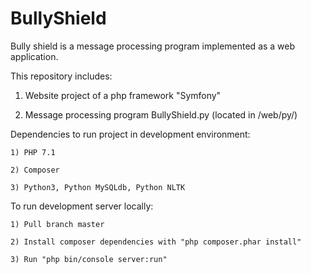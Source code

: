 BullyShield
===========

Bully shield is a message processing program implemented as a web application.

This repository includes:

  1) Website project of a php framework "Symfony"
  
  2) Message processing program BullyShield.py (located in /web/py/) 


Dependencies to run project in development environment:

    1) PHP 7.1
    
    2) Composer
    
    3) Python3, Python MySQLdb, Python NLTK

To run development server locally:

    1) Pull branch master
    
    2) Install composer dependencies with "php composer.phar install"
    
    3) Run "php bin/console server:run"